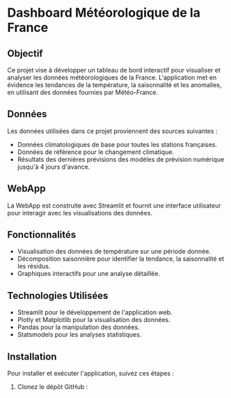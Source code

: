 # Dashboard Météorologique de la France

## Objectif

Ce projet vise à développer un tableau de bord interactif pour visualiser et analyser les données météorologiques de la France. L'application met en évidence les tendances de la température, la saisonnalité et les anomalies, en utilisant des données fournies par Météo-France.

## Données

Les données utilisées dans ce projet proviennent des sources suivantes :
- Données climatologiques de base pour toutes les stations françaises.
- Données de référence pour le changement climatique.
- Résultats des dernières prévisions des modèles de prévision numérique jusqu'à 4 jours d'avance.

## WebApp

La WebApp est construite avec Streamlit et fournit une interface utilisateur pour interagir avec les visualisations des données.

## Fonctionnalités

- Visualisation des données de température sur une période donnée.
- Décomposition saisonnière pour identifier la tendance, la saisonnalité et les résidus.
- Graphiques interactifs pour une analyse détaillée.

## Technologies Utilisées

- Streamlit pour le développement de l'application web.
- Plotly et Matplotlib pour la visualisation des données.
- Pandas pour la manipulation des données.
- Statsmodels pour les analyses statistiques.

## Installation

Pour installer et exécuter l'application, suivez ces étapes :

1. Clonez le dépôt GitHub :
